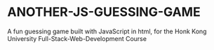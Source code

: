 # ANOTHER-JS-GUESSING-GAME
A fun guessing game built with JavaScript in html, for the Honk Kong University Full-Stack-Web-Development Course
